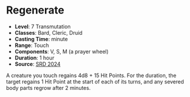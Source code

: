 # Regenerate

- **Level**: 7 Transmutation
- **Classes**: Bard, Cleric, Druid
- **Casting Time**: minute
- **Range**: Touch
- **Components**: V, S, M (a prayer wheel)
- **Duration**: 1 hour
- **Source**: [SRD 2024](../../../srds/SRD_2024.pdf)

A creature you touch regains 4d8 + 15 Hit Points. For the duration, the target regains 1 Hit Point at the start of each of its turns, and any severed body parts regrow after 2 minutes.

